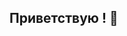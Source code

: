 ## Приветствую ! 👋

<!--
**Я Иван Гончаров**  ✨ бекенд ✨ разработчик. На текущий момент разрабатываю SaaS приложение для строительного бизнеса в комманде разработчиков компании @Велес.

Если вы хотите связаться со мной, то прошу писать на почту ivan.atp3@gmail.com или в телеграм @ivanG808:

Языки программирования и технологии/фре с которыми я работаю.

| Rank | Languages |                
|-----:|-----------|
|     1| Python    |
|     2| TypeScript|
|     3| SQL       |


-->
